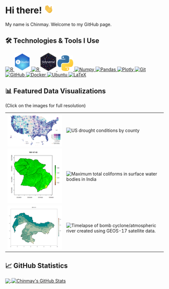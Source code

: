 <!--- [![Header]( "Header")]()-->

# Hi there! <img src="https://github.com/devalc/devalc/blob/3bb42e2296cb7dfae184962cd9b5d2da7d2339f5/media/wave.gif" width="30px">

My name is Chinmay. Welcome to my GitHub page. 


## 🛠️ Technologies & Tools I Use

<a href="https://www.r-project.org/">
<img src="https://www.r-project.org/logo/Rlogo.svg" alt="R" width="50">
</a>
<a href="https://www.rstudio.com/">
<img src="https://github.com/rstudio/hex-stickers/blob/93361e262a3dcdc3913777d9fc36cb503d231a2d/SVG/RStudio.svg" alt="Rstudio" width="50">
</a>
<a href="https://shiny.rstudio.com/">
<img src="https://www.rstudio.com/wp-content/uploads/2014/04/shiny.png" alt="R" width="50">
</a>
<a href="https://www.tidyverse.org/">
<img src="https://github.com/rstudio/hex-stickers/blob/93361e262a3dcdc3913777d9fc36cb503d231a2d/SVG/tidyverse.svg" alt="Tidyverse" width="50">
</a>
<a href="https://www.python.org/">
<img src="https://github.com/devalc/devalc/blob/fa724f50253ccc2d6aab70fb1c6bdf60c86795c0/media/python.png" alt="Python" width="50">
</a>
<a href="https://numpy.org/">
<img src="https://img.shields.io/badge/numpy-%23013243.svg?style=for-the-badge&logo=numpy&logoColor=white" alt="Numpy" width="100">
</a>
<a href="https://pandas.pydata.org/">
<img src="https://img.shields.io/badge/pandas-%23150458.svg?style=for-the-badge&logo=pandas&logoColor=white" alt="Pandas" width="100">
</a>
<a href="https://plotly.com/">
<img src="https://img.shields.io/badge/Plotly-%233F4F75.svg?style=for-the-badge&logo=plotly&logoColor=white" alt="Plotly" width="100">
</a>
<a href="https://git-scm.com/">
<img src="https://img.shields.io/badge/git-%23F05033.svg?style=for-the-badge&logo=git&logoColor=white" alt="Git" width="80">
</a>
<a href="https://github.com/">
<img src="https://img.shields.io/badge/github-%23121011.svg?style=for-the-badge&logo=github&logoColor=white" alt="GitHub" width="100">
</a>
<a href="https://www.docker.com/">
<img src="https://img.shields.io/badge/docker-%230db7ed.svg?style=for-the-badge&logo=docker&logoColor=white" alt="Docker" width="100">
</a>
<a href="https://ubuntu.com/">
<img src="https://img.shields.io/badge/Ubuntu-E95420?style=for-the-badge&logo=ubuntu&logoColor=white" alt="Ubuntu" width="100">
</a>
<a href="https://www.latex-project.org/">
<img src="https://img.shields.io/badge/latex-%23008080.svg?style=for-the-badge&logo=latex&logoColor=white" alt="LaTeX" width="100">
</a>


## 📊 Featured Data Visualizations
(Click on the images for full resolution)

<table>
  <tr>
    <td><img src="https://github.com/devalc/flood-insurance-maps/blob/main/figures/coverage_vs_payments_figure.png" alt="" width="400" /></td>
    <td><img src="https://github.com/devalc/30DayMapChallenge/blob/main/08_yellow/R/08_30DayMapChallenge.gif" alt="US drought conditions by county" width="430" /></td>
  </tr>
  <tr>
    <td><img src="https://github.com/devalc/30DayMapChallenge/blob/main/07_green/R/07_30DatMapChallenge.gif" alt="Timelapse of timber harvest/recovery in Mica Creek experimental forest as captured by the Landsat NDVI." width="460" /></td>
    <td><img src="https://github.com/devalc/MyContributions_to_30DayMapChallenge/blob/main/01_points/R/total_coliform_max1.gif" alt="Maximum total coliforms in surface water bodies in India" width="460" /></td>
  </tr>
  <tr>
    <td><img src="https://github.com/devalc/30DayMapChallenge/blob/main/10_grid/R/10_30DayMapChallenge.gif" alt="Visualization shows FLUXNET ET (m/day) data over Indus, Ganges, Brahmaputra, Mahi, Narmada, Tapi, and Godavari River basins." width="460" /></td>
    <td><img src="https://github.com/devalc/colaboratory-adventures/blob/main/Exports/bombcyclone2023.gif" alt="Timelapse of bomb cyclone/atmospheric river created using GEOS-17 satellite data." width="460" /></td>
  </tr>
</table>




## &#x1f4c8; GitHub Statistics

<a href="https://github.com/devalc/devalc">
  <img align="center" src="https://github-readme-stats.vercel.app/api/top-langs/?username=devalc&hide=java,html,tex&title_color=ffffff&text_color=c9cacc&icon_color=2bbc8a&bg_color=1d1f21&langs_count=3" />
</a>
<a href="https://github.com/devalc/devalc">
  <img align="center" src="https://github-readme-stats.vercel.app/api?username=devalc&show_icons=true&line_height=27&count_private=true&title_color=ffffff&text_color=c9cacc&icon_color=2bbc8a&bg_color=1d1f21" alt="Chinmay's GitHub Stats" />
</a>

